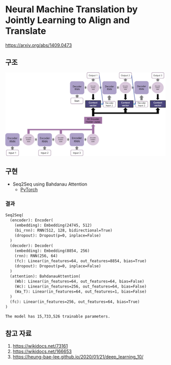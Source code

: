 # Neural Machine Translation by Jointly Learning to Align and Translate
https://arxiv.org/abs/1409.0473

## 구조
![](Bahdanau_Attention_Flow.jpg)

## 구현
- Seq2Seq using Bahdanau Attention
  - [PyTorch](Seq2Seq+Bahdanau_Attention.py)

### 결과
```
Seq2Seq(
  (encoder): Encoder(
    (embedding): Embedding(24745, 512)
    (bi_rnn): RNN(512, 128, bidirectional=True)
    (dropout): Dropout(p=0, inplace=False)
  )
  (decoder): Decoder(
    (embedding): Embedding(8854, 256)
    (rnn): RNN(256, 64)
    (fc): Linear(in_features=64, out_features=8854, bias=True)
    (dropout): Dropout(p=0, inplace=False)
  )
  (attention): BahdanauAttention(
    (Wb): Linear(in_features=64, out_features=64, bias=False)
    (Wc): Linear(in_features=256, out_features=64, bias=False)
    (Wa_T): Linear(in_features=64, out_features=1, bias=False)
  )
  (fc): Linear(in_features=256, out_features=64, bias=True)
)
```
```
The model has 15,733,526 trainable parameters.
```
## 참고 자료
1. https://wikidocs.net/73161
1. https://wikidocs.net/166653
1. https://heung-bae-lee.github.io/2020/01/21/deep_learning_10/
